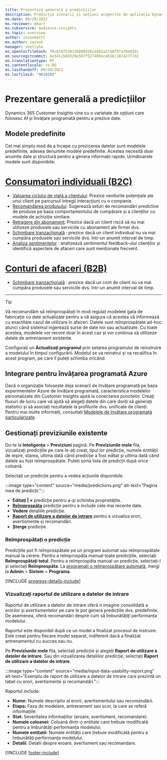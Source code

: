 ```yaml
---
title: Prezentare generală a predicțiilor
description: Predicție scenarii și opțiuni acoperite de aplicația Dynamics 365 Customer Insights.
ms.date: 09/29/2022
ms.reviewer: mhart
ms.subservice: audience-insights
ms.topic: overview
author: zacookmsft
ms.author: zacook
manager: shellyha
ms.openlocfilehash: f8c61d7530126890d26ce482a27a0f97a39e836c
ms.sourcegitcommit: be341cb69329e507f527409ac4636c18742777d2
ms.translationtype: MT
ms.contentlocale: ro-RO
ms.lasthandoff: 09/30/2022
ms.locfileid: "9610205"
---
```

# <a name="predictions-overview"></a>Prezentare generală a predicțiilor

Dynamics 365 Customer Insights vine cu o varietate de opțiuni care folosesc AI și învățare programată pentru a prezice date.

## <a name="out-of-box-models"></a>Modele predefinite

Cel mai simplu mod de a începe cu prezicerea datelor sunt modelele predefinite, adesea denumite modele predefinite. Acestea necesită doar anumite date și structură pentru a genera informații rapide. Următoarele modele sunt disponibile:

# <a name="individual-consumers-b-to-c"></a>[Consumatori individuali (B2C)](#tab/b2c)

- [Valoarea ciclului de viață a clientului](predict-customer-lifetime-value.md): Prezice veniturile potențiale ale unui client pe parcursul întregii interacțiuni cu o companie.
- [Recomandarea produsului](predict-product-recommendation.md): Sugerează seturi de recomandări predictive de produse pe baza comportamentului de cumpărare și a clienților cu modele de achiziție similare.
- [Retragere din abonament](predict-subscription-churn.md): Prezice dacă un client riscă să nu mai utilizeze produsele sau serviciile cu abonament ale firmei dvs.
- [Schimbare tranzacțională](predict-transactional-churn.md) : prezice dacă un client individual nu va mai cumpăra produsele sau serviciile dvs. într-un anumit interval de timp.
- [Analiza sentimentelor](sentiment-analysis.md) : analizează sentimentul feedback-ului clienților și identifică aspectele de afaceri care sunt menționate frecvent.

# <a name="business-accounts-b-to-b"></a>[Conturi de afaceri (B2B)](#tab/b2b)

- [Schimbare tranzacțională](predict-transactional-churn.md) : prezice dacă un cont de client nu va mai cumpăra produsele sau serviciile dvs. într-un anumit interval de timp.

---

> [!TIP]
> Vă recomandăm să reîmprospătați în mod regulat modelele gata de fabricație cu date actualizate pentru a vă asigura că acestea vă informează cu exactitate cazul de utilizare în afaceri. Datele sunt reîmprospătate ad-hoc atunci când sistemul ingerează surse de date noi sau actualizate. Cu toate acestea, modelele vor recore doar în acest caz și vor continua să utilizeze datele de antrenament existente.
>
> Configurați un **Actualizați programul** prin setarea programului de reinstruire a modelului în timpul configurării. Modelul se va reinstrui și va recalifica în acest program, pe care îl puteți schimba oricând.

## <a name="azure-machine-learning-integration"></a>Integrare pentru învățarea programată Azure

Dacă o organizație folosește deja scenarii de învățare programată pe baza experimentelor Azure de învățare programată, caracteristica modelelor personalizate din Customer Insights ajută la conectarea punctelor. Creați fluxuri de lucru care vă ajută să alegeți datele din care doriți să generați statistici și să asociați rezultatele la profilurile dvs. unificate de clienți. Pentru mai multe informații, consultați [Modelele de învățare programată particularizate](custom-models.md).

## <a name="manage-existing-predictions"></a>Gestionați previziunile existente

Du-te la **Inteligența** > **Previziuni** pagină. Pe **Previziunile mele** fila, vizualizați predicțiile pe care le-ați creat, tipul lor predicție, numele entității de ieșire, starea, ultima dată când predicție a fost editat și ultima dată când datele au fost reîmprospătate. Puteți sorta lista de predicții după orice coloană.

Selectați un predicție pentru a vedea acțiunile disponibile.

:::image type="content" source="media/predictions.png" alt-text="Pagina mea de predicții.":::

- **Editați | ×** predicție pentru a-și schimba proprietățile.
- [**Reîmprospăta**](#refresh-a-prediction) predicție pentru a include cele mai recente date.
- **Vedere** detaliile predicție.
- [**Raport de utilizare a datelor de intrare**](#view-the-input-data-usability-report) pentru a vizualiza erori, avertismente și recomandări.
- **Șterge** predicție.

### <a name="refresh-a-prediction"></a>Reîmprospătați o predicție

Predicțiile pot fi reîmprospătate pe un program automat sau reîmprospătate manual la cerere. Pentru a reîmprospăta manual toate predicțiile, selectați **Reîmprospătați totul**. Pentru a reîmprospăta manual un predicție, selectați-l și selectați **Reîmprospăta**. La [programați o reîmprospătare automată](schedule-refresh.md), mergi la **Admin** > **Sistem** > **Programa**.

[!INCLUDE [progress-details-include](includes/progress-details-pane.md)]

### <a name="view-the-input-data-usability-report"></a>Vizualizați raportul de utilizare a datelor de intrare

Raportul de utilizare a datelor de intrare oferă o imagine consolidată a erorilor și avertismentelor pe care le pot genera predicțiile dvs. predefinite. De asemenea, oferă recomandări despre cum să îmbunătățiți performanța modelului.

Raportul este disponibil după ce un model a finalizat procesul de instruire. Este creat pentru fiecare model separat, indiferent dacă a finalizat antrenamentul cu succes sau nu.

Pe **Previziunile mele** fila, selectați predicție și alegeți **Raport de utilizare a datelor de intrare**. Sau din vizualizarea detaliilor predicție, selectați **Raport de utilizare a datelor de intrare**.

:::image type="content" source="media/input-data-usability-report.png" alt-text="Exemplu de raport de utilizare a datelor de intrare care prezintă un tabel cu erori, avertismente și recomandări.":::

Raportul include:

- **Nume:** Numele descriptiv al erorii, avertismentului sau recomandării.
- **Etapa:** Faza de modelare, antrenament sau scor, la care se referă informațiile.
- **Stat:** Severitatea informațiilor (eroare, avertisment, recomandare).
- **Numele coloanei:** Coloană dintr-o entitate care trebuie modificată pentru a îmbunătăți performanța modelului.
- **Numele entitatii:** Numele entității care trebuie modificată pentru a îmbunătăți performanța modelului.
- **Detalii:** Detalii despre eroare, avertisment sau recomandare.

[!INCLUDE [footer-include](includes/footer-banner.md)]

